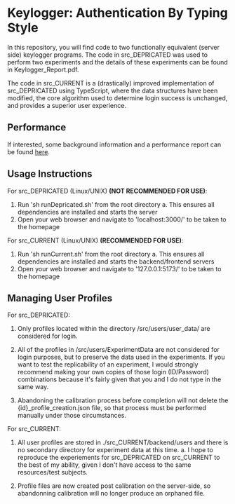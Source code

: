 # Keylogger: Authentication By Typing Style

In this repository, you will find code to two functionally equivalent (server side) keylogger programs. The code in src_DEPRICATED was used to perform two experiments and the details of these experiments can be found in Keylogger_Report.pdf. 

The code in src_CURRENT is a (drastically) improved implementation of src_DEPRICATED using TypeScript, where the data structures have been modified, the core algorithm used to determine login success is unchanged, and provides a superior user experience. 

## Performance

If interested, some background information and a performance report can be found [here](Keylogger_Report.pdf).

## Usage Instructions

For src_DEPRICATED (Linux/UNIX) <b>(NOT RECOMMENDED FOR USE)</b>: 
1. Run 'sh runDepricated.sh' from the root directory
    a. This ensures all dependencies are installed and starts the server
2. Open your web browser and navigate to 'localhost:3000/' to be taken to the homepage 

For src_CURRENT (Linux/UNIX) <b>(RECOMMENDED FOR USE)</b>: 
1. Run 'sh runCurrent.sh' from the root directory
    a. This ensures all dependencies are installed and starts the backend/frontend servers
2. Open your web browser and navigate to '127.0.0.1:5173/' to be taken to the homepage 

## Managing User Profiles

For src_DEPRICATED:
1. Only profiles located within the directory /src/users/user_data/ are considered for login. <br>

2. All of the profiles in /src/users/ExperimentData are not considered for login purposes, but to preserve the data used in the experiments. If you want to test the replicability of an experiment, I would strongly recommend making your own copies of those login (ID/Password) combinations because it's fairly given that you and I do not type in the same way. <br>

3. Abandoning the calibration process before completion will not delete the {id}_profile_creation.json file, so that process must be performed manually under those circumstances. 

For src_CURRENT:
1. All user profiles are stored in ./src_CURRENT/backend/users and there is no secondary directory for experiment data at this time. 
    a. I hope to reproduce the experiements for src_DEPRICATED on src_CURRENT to the best of my ability, given I don't have access to the same resources/test subjects. 

2. Profile files are now created post calibration on the server-side, so abandonning calibration will no longer produce an orphaned file. 
